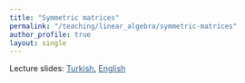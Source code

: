 ```yaml
---
title: "Symmetric matrices"
permalink: "/teaching/linear_algebra/symmetric-matrices"
author_profile: true
layout: single
---
```


Lecture slides: <a href="https://sirmatel.github.io/assets/files/linear_algebra/simetrik-matrisler.pdf" style="color: #2d5a8c">Turkish</a>, <a href="https://ee263.stanford.edu/archive/symm.pdf" style="color: #2d5a8c">English</a>